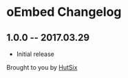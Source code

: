 # oEmbed Changelog

## 1.0.0 -- 2017.03.29

* Initial release

Brought to you by [HutSix](https://hutsix.com.au)
